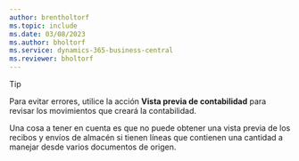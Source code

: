 ```yaml
---
author: brentholtorf
ms.topic: include
ms.date: 03/08/2023
ms.author: bholtorf
ms.service: dynamics-365-business-central
ms.reviewer: bholtorf
---
```


> [!TIP]
> Para evitar errores, utilice la acción **Vista previa de contabilidad** para revisar los movimientos que creará la contabilidad. 
> 
> Una cosa a tener en cuenta es que no puede obtener una vista previa de los recibos y envíos de almacén si tienen líneas que contienen una cantidad a manejar desde varios documentos de origen.
